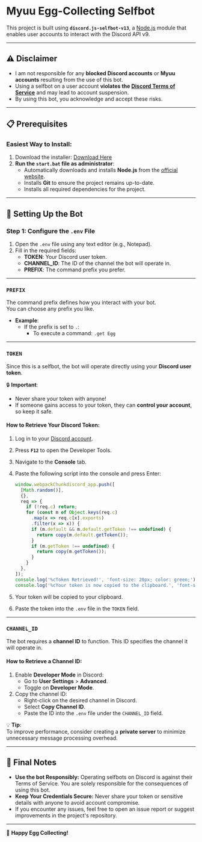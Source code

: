 # Myuu Egg-Collecting Selfbot

This project is built using **`discord.js-selfbot-v13`**, a [Node.js](https://nodejs.org/) module that enables user accounts to interact with the Discord API v9.

---

## ⚠️ Disclaimer

- I am not responsible for any **blocked Discord accounts** or **Myuu accounts** resulting from the use of this bot.
- Using a selfbot on a user account **violates the [Discord Terms of Service](https://discord.com/terms)** and may lead to account suspension.
- By using this bot, you acknowledge and accept these risks.

---

## 📋 Prerequisites

### Easiest Way to Install:

1. Download the installer: [Download Here](https://github.com/minhoag/myuu-egg-selfbot/releases/download/v1.0.0/start.bat)
2. **Run the `start.bat` file as administrator**:
   - Automatically downloads and installs **Node.js** from the [official website](https://nodejs.org/en/download/package-manager).
   - Installs **Git** to ensure the project remains up-to-date.
   - Installs all required dependencies for the project.

---

## 🚀 Setting Up the Bot

### Step 1: Configure the `.env` File

1. Open the `.env` file using any text editor (e.g., Notepad).
2. Fill in the required fields:
   - **TOKEN**: Your Discord user token.
   - **CHANNEL_ID**: The ID of the channel the bot will operate in.
   - **PREFIX**: The command prefix you prefer.

---

### `PREFIX`

The command prefix defines how you interact with your bot.  
You can choose any prefix you like.

- **Example**:
   - If the prefix is set to `.`:
      - To execute a command: `.get Egg`

---

### `TOKEN`

Since this is a selfbot, the bot will operate directly using your **Discord user token**.

🔒 **Important**:
- Never share your token with anyone!
- If someone gains access to your token, they can **control your account**, so keep it safe.

#### How to Retrieve Your Discord Token:

1. Log in to your [Discord account](https://discord.com/).
2. Press **`F12`** to open the Developer Tools.
3. Navigate to the **Console** tab.
4. Paste the following script into the console and press Enter:

   ```javascript
   window.webpackChunkdiscord_app.push([
     [Math.random()],
     {},
     req => {
       if (!req.c) return;
       for (const m of Object.keys(req.c)
         .map(x => req.c[x].exports)
         .filter(x => x)) {
         if (m.default && m.default.getToken !== undefined) {
           return copy(m.default.getToken());
         }
         if (m.getToken !== undefined) {
           return copy(m.getToken());
         }
       }
     },
   ]);
   console.log('%cToken Retrieved!', 'font-size: 20px; color: green;');
   console.log('%cYour token is now copied to the clipboard.', 'font-size: 14px;');
   ```

5. Your token will be copied to your clipboard.
6. Paste the token into the `.env` file in the `TOKEN` field.

---

### `CHANNEL_ID`

The bot requires a **channel ID** to function. This ID specifies the channel it will operate in.

#### How to Retrieve a Channel ID:

1. Enable **Developer Mode** in Discord:
   - Go to **User Settings** > **Advanced**.
   - Toggle on **Developer Mode**.
2. Copy the channel ID:
   - Right-click on the desired channel in Discord.
   - Select **Copy Channel ID**.
   - Paste the ID into the `.env` file under the `CHANNEL_ID` field.

💡 **Tip**:  
To improve performance, consider creating a **private server** to minimize unnecessary message processing overhead.

---

## 📜 Final Notes

- **Use the bot Responsibly:** Operating selfbots on Discord is against their Terms of Service. You are solely responsible for the consequences of using this bot.
- **Keep Your Credentials Secure:** Never share your token or sensitive details with anyone to avoid account compromise. 
- If you encounter any issues, feel free to open an issue report or suggest improvements in the project's repository.

---

🥚 **Happy Egg Collecting!**